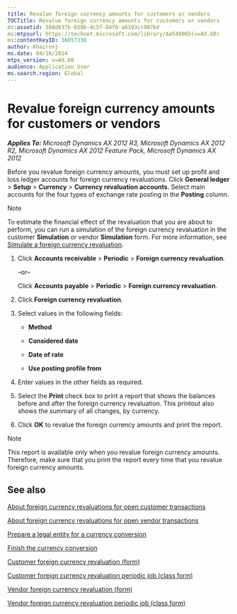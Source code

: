 ```yaml
---
title: Revalue foreign currency amounts for customers or vendors
TOCTitle: Revalue foreign currency amounts for customers or vendors
ms:assetid: 580d037b-650b-4c5f-84f6-a6193cc907bd
ms:mtpsurl: https://technet.microsoft.com/library/Aa549065(v=AX.60)
ms:contentKeyID: 36057338
author: Khairunj
ms.date: 04/18/2014
mtps_version: v=AX.60
audience: Application User
ms.search.region: Global
---
```


# Revalue foreign currency amounts for customers or vendors 


_**Applies To:** Microsoft Dynamics AX 2012 R3, Microsoft Dynamics AX 2012 R2, Microsoft Dynamics AX 2012 Feature Pack, Microsoft Dynamics AX 2012_

Before you revalue foreign currency amounts, you must set up profit and loss ledger accounts for foreign currency revaluations. Click **General ledger** \> **Setup** \> **Currency** \> **Currency revaluation accounts**. Select main accounts for the four types of exchange rate posting in the **Posting** column.


> [!NOTE]
> <P>To estimate the financial effect of the revaluation that you are about to perform, you can run a simulation of the foreign currency revaluation in the customer <STRONG>Simulation</STRONG> or vendor <STRONG>Simulation</STRONG> form. For more information, see <A href="simulate-a-foreign-currency-revaluation.md">Simulate a foreign currency revaluation</A>.</P>



1.  Click **Accounts receivable** \> **Periodic** \> **Foreign currency revaluation**.
    
    –or–
    
    Click **Accounts payable** \> **Periodic** \> **Foreign currency revaluation**.

2.  Click **Foreign currency revaluation**.

3.  Select values in the following fields:
    
      - **Method**
    
      - **Considered date**
    
      - **Date of rate**
    
      - **Use posting profile from**

4.  Enter values in the other fields as required.

5.  Select the **Print** check box to print a report that shows the balances before and after the foreign currency revaluation. This printout also shows the summary of all changes, by currency.

6.  Click **OK** to revalue the foreign currency amounts and print the report.


> [!NOTE]
> <P>This report is available only when you revalue foreign currency amounts. Therefore, make sure that you print the report every time that you revalue foreign currency amounts.</P>



## See also

[About foreign currency revaluations for open customer transactions](about-foreign-currency-revaluations-for-open-customer-transactions.md)

[About foreign currency revaluations for open vendor transactions](about-foreign-currency-revaluations-for-open-vendor-transactions.md)

[Prepare a legal entity for a currency conversion](prepare-a-legal-entity-for-a-currency-conversion.md)

[Finish the currency conversion](finish-the-currency-conversion.md)

[Customer foreign currency revaluation (form)](https://technet.microsoft.com/library/aa586009\(v=ax.60\))

[Customer foreign currency revaluation periodic job (class form)](https://technet.microsoft.com/library/aa574761\(v=ax.60\))

[Vendor foreign currency revaluation (form)](https://technet.microsoft.com/library/aa500833\(v=ax.60\))

[Vendor foreign currency revaluation periodic job (class form)](https://technet.microsoft.com/library/aa554435\(v=ax.60\))

  



